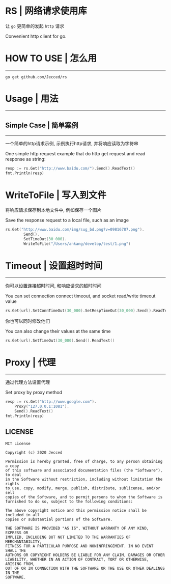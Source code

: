 # RS | 网络请求使用库

让 `go` 更简单的发起 `http` 请求

Convenient http client for go.

# HOW TO USE | 怎么用
---
```shell
go get github.com/Jecced/rs
```

# Usage | 用法
---
## Simple Case | 简单案例
---
一个简单的http请求示例, 示例执行http请求, 并将响应读取为字符串 

One simple http request example that do http get request and read response as string:
```go
resp := rs.Get("http://www.baidu.com/").Send().ReadText()
fmt.Println(resp)
```

# WriteToFile | 写入到文件
将响应请求保存到本地文件中, 例如保存一个图片

Save the response request to a local file, such as an image
```go
rs.Get("http://www.baidu.com/img/sug_bd.png?v=09816787.png").
		Send().
		SetTimeOut(30_000).
		WriteToFile("/Users/ankang/develop/test/1.png")
```

# Timeout | 设置超时时间
---
你可以设置连接超时时间, 和响应请求的超时时间

You can set connection connect timeout, and socket read/write timeout value
```go
rs.Get(url).SetConnTimeOut(30_000).SetRespTimeOut(30_000).Send().ReadText()
```

你也可以同时修改他们

You can also change their values at the same time
```go
rs.Get(url).SetTimeOut(30_000).Send().ReadText()
```

# Proxy | 代理
---
通过代理方法设置代理

Set proxy by proxy method
```go
resp := rs.Get("http://www.google.com").
    Proxy("127.0.0.1:1081").
    Send().ReadText()
fmt.Println(resp)
```




## LICENSE

    MIT License
    
    Copyright (c) 2020 Jecced
    
    Permission is hereby granted, free of charge, to any person obtaining a copy
    of this software and associated documentation files (the "Software"), to deal
    in the Software without restriction, including without limitation the rights
    to use, copy, modify, merge, publish, distribute, sublicense, and/or sell
    copies of the Software, and to permit persons to whom the Software is
    furnished to do so, subject to the following conditions:
    
    The above copyright notice and this permission notice shall be included in all
    copies or substantial portions of the Software.
    
    THE SOFTWARE IS PROVIDED "AS IS", WITHOUT WARRANTY OF ANY KIND, EXPRESS OR
    IMPLIED, INCLUDING BUT NOT LIMITED TO THE WARRANTIES OF MERCHANTABILITY,
    FITNESS FOR A PARTICULAR PURPOSE AND NONINFRINGEMENT. IN NO EVENT SHALL THE
    AUTHORS OR COPYRIGHT HOLDERS BE LIABLE FOR ANY CLAIM, DAMAGES OR OTHER
    LIABILITY, WHETHER IN AN ACTION OF CONTRACT, TORT OR OTHERWISE, ARISING FROM,
    OUT OF OR IN CONNECTION WITH THE SOFTWARE OR THE USE OR OTHER DEALINGS IN THE
    SOFTWARE.